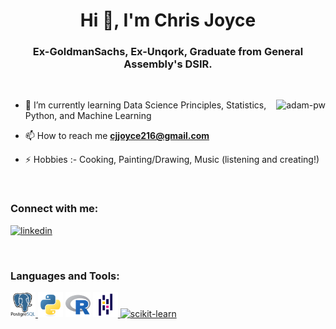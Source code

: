 <h1 align="center">Hi 👋, I'm Chris Joyce</h1>
<h3 align="center">Ex-GoldmanSachs, Ex-Unqork, Graduate from General Assembly's DSIR.</h3>
 
<br>

<p><img align="right" src="https://github.com/Adam-pw/Adam-pw/blob/main/animation_500_kxa883sd.gif" alt="adam-pw" /></p>


- 🌱 I’m currently learning Data Science Principles, Statistics, Python, and Machine Learning

- 📫 How to reach me **cjjoyce216@gmail.com**

- ⚡ Hobbies :- Cooking, Painting/Drawing, Music (listening and creating!)

<br>

<h3 align="left">Connect with me:</h3>
<p align="left">
 <a href="https://www.linkedin.com/in/christopher-joyce-datascience/" target="blank" rel="noreferrer"> <img src="https://myawsbucketdsi221.s3.us-east-2.amazonaws.com/linkedin-logo-linkedin-icon-transparent-free-png.webp" 
alt="linkedin" width="40" height="40" /> </a>
</p>

<br>

<h3 align="left">Languages and Tools:</h3>
<p align="left">
     <a href="https://www.postgresql.org" target="_blank" rel="noreferrer"> <img
      src="https://raw.githubusercontent.com/devicons/devicon/master/icons/postgresql/postgresql-original-wordmark.svg"
      alt="mysql" width="40" height="40" /> </a> <img
      src="https://raw.githubusercontent.com/devicons/devicon/master/icons/python/python-original.svg" alt="python"
      width="40" height="40" /> </a> <img
      src="https://raw.githubusercontent.com/devicons/devicon/master/icons/r/r-original.svg" alt="r"
      width="40" height="40" /> <a href="https://pandas.pydata.org" target="_blank" rel="noreferrer"> <img
      src="https://raw.githubusercontent.com/devicons/devicon/master/icons/pandas/pandas-original.svg" alt="r"
      width="40" height="40" /> <img
      src="https://raw.githubusercontent.com/devicons/devicon/master/icons/scikit-learn/scikit-original.svg" alt="scikit-learn"
      width="40" height="40" /></a> </p></p>

<br>
